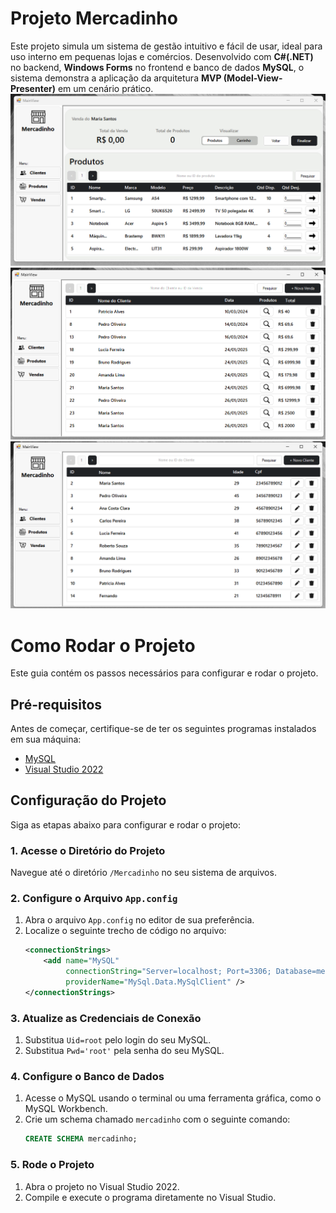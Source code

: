 # Projeto Mercadinho
Este projeto simula um sistema de gestão intuitivo e fácil de usar, ideal para uso interno em pequenas lojas e comércios. Desenvolvido com <strong>C#(.NET)</strong> no backend, <strong>Windows Forms</strong> no frontend e banco de dados <strong>MySQL</strong>, o sistema demonstra a aplicação da arquitetura <strong>MVP (Model-View-Presenter)</strong> em um cenário prático. <br>
![image](https://github.com/nandoant/Mercadinho/blob/master/Mercadinho/prints/carrinho.png)
![image](https://github.com/nandoant/Mercadinho/blob/master/Mercadinho/prints/vendas.png)
![image](https://github.com/nandoant/Mercadinho/blob/master/Mercadinho/prints/clientes.png)
# Como Rodar o Projeto

Este guia contém os passos necessários para configurar e rodar o projeto.

## Pré-requisitos

Antes de começar, certifique-se de ter os seguintes programas instalados em sua máquina:
- [MySQL](https://dev.mysql.com/downloads/)
- [Visual Studio 2022](https://visualstudio.microsoft.com/)

## Configuração do Projeto

Siga as etapas abaixo para configurar e rodar o projeto:

### 1. Acesse o Diretório do Projeto
Navegue até o diretório `/Mercadinho` no seu sistema de arquivos.

### 2. Configure o Arquivo `App.config`
1. Abra o arquivo `App.config` no editor de sua preferência.
2. Localize o seguinte trecho de código no arquivo:
   ```xml
   <connectionStrings>
       <add name="MySQL" 
            connectionString="Server=localhost; Port=3306; Database=mercadinho; Uid=root; Pwd='root';" 
            providerName="MySql.Data.MySqlClient" />
   </connectionStrings>
### 3. Atualize as Credenciais de Conexão
1. Substitua `Uid=root` pelo login do seu MySQL.
2. Substitua `Pwd='root'` pela senha do seu MySQL.

### 4. Configure o Banco de Dados
1. Acesse o MySQL usando o terminal ou uma ferramenta gráfica, como o MySQL Workbench.
2. Crie um schema chamado `mercadinho` com o seguinte comando:
   ```sql
   CREATE SCHEMA mercadinho;
### 5. Rode o Projeto
1. Abra o projeto no Visual Studio 2022.
2. Compile e execute o programa diretamente no Visual Studio.
